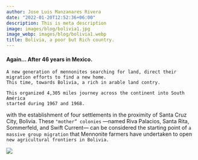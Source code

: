 ```yaml
---
author: Jose Luis Manzanares Rivera
date: "2022-01-20T12:52:36+06:00"
description: This is meta description
image: images/blog/bolivia1.jpg
image_webp: images/blog/bolivia1.webp
title: Bolivia, a poor but Rich country.
---
```


#### Again... After 46 years in Mexico. 

```
A new generation of mennonites searching for land, direct their migration efforts to find a new home. 
This time, towards Bolivia, a rich in arable land contry. 
```


```
This organized 4,305 miles journey across the continent into South América
started during 1967 and 1968.
```

with the establishment of four settlements in the proximity of Santa Cruz City, Bolivia. These ```"mother” colonies``` —named Riva Palacios, Santa Rita, Sommerfeld, and Swift Current— can be considered the starting point of ```a massive group migration``` that Mennonite farmers have undertaken to open ```new agricultural frontiers in Bolivia.```


![](/blog/bolivia_colonias.jpg)
